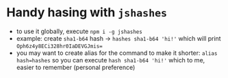 # Handy hasing with `jshashes`

- to use it globally, execute `npm i -g jshashes`
- example: create `sha1-b64` hash → `hashes sha1-b64 'hi!'` which will print `Oph6z4y8ECi328hr0IaDEVGJmis=`
- you may want to create alias for the command to make it shorter: `alias hash=hashes` so you can execute `hash sha1-b64 'hi!'` which to me, easier to remember (personal preference)


